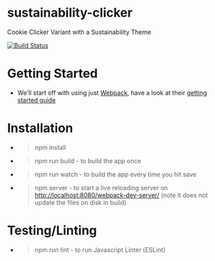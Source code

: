 # sustainability-clicker
Cookie Clicker Variant with a Sustainability Theme

[![Build Status](https://travis-ci.org/gios-asu/sustainability-clicker.svg?branch=master)](https://travis-ci.org/gios-asu/sustainability-clicker)


# Getting Started
* We'll start off with using just [Webpack](https://github.com/webpack/webpack/), have a look at their [getting started guide](https://webpack.github.io/docs/tutorials/getting-started/)

# Installation
* > npm install
* > npm run build - to build the app once
* > npm run watch - to build the app every time you hit save
* > npm server - to start a live reloading server on [http://localhost:8080/webpack-dev-server/](http://localhost:8080/webpack-dev-server/) (note it does not update the files on disk in build)

# Testing/Linting
* > npm run lint - to run Javascript Linter (ESLint)
